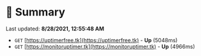 # 📖 Summary
Last updated: **8/28/2021, 12:55:48 AM**

- `GET` [https://uptimerfree.tk](https://uptimerfree.tk) - **Up** (5048ms)
- `GET` [https://monitoruptimer.tk](https://monitoruptimer.tk) - **Up** (4966ms)
